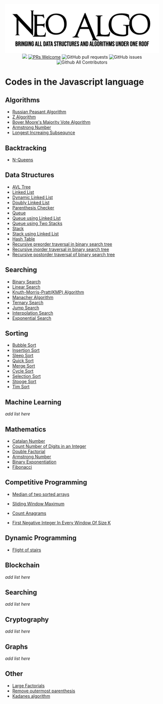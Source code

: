 <p align="center">
    <img src="../img/neo_algo.png"><br>
    <img src="https://img.shields.io/github/license/tesseractcoding/neoalgo?style=flat">
    <a href="http://makeapullrequest.com" target="_blank"><img src="https://img.shields.io/badge/PRs-welcome-brightgreen.svg?style=flat" alt="PRs Welcome"></a>
    <img alt="GitHub pull requests" src="https://img.shields.io/github/issues-pr/tesseractcoding/neoalgo">
    <img alt="GitHub issues" src="https://img.shields.io/github/issues/tesseractcoding/neoalgo">
    <img alt="Github All Contributors" src="https://img.shields.io/github/all-contributors/tesseractcoding/neoalgo">
</p>

# Codes in the Javascript language

## Algorithms

- [Russian Peasant Algorithm](Algorithms/RussianPeasant.js)
- [Z Algorithm](Algorithms/ZAlgorithm.js)
- [Boyer Moore's Majority Vote Algorithm](Algorithms/BoyerMooreAlgorithm.js)
- [Armstrong Number](Algorithms/Armstrong.js)
- [Longest Increaing Subsequnce](Algorithms/LongestIncreasingSubsequenceDP.js)

## Backtracking

- [N-Queens](Backtracking/N-Queens.js)

## Data Structures

- [AVL Tree](./ds/AVLTree.js)
- [Linked List](./ds/LinkedList.js)
- [Dynamic Linked List](./ds/DynamicLinkedList.js)
- [Doubly Linked List](./ds/DoublyLinkedList.js)
- [Parenthesis Checker](./ds/Parenthesis_Checker.js)
- [Queue](./ds/Queue.js)
- [Queue using Linked List](./ds/QueueLinkedList.js)
- [Queue using Two Stacks](./ds/QueueStack.js)
- [Stack](./ds/Stack.js)
- [Stack using Linked List](./ds/StackLinkedList.js)
- [Hash Table](./ds/Hash.js)
- [Recursive preorder traversal in binary search tree](./ds/Recursive_preorder.js)
- [Recursive inorder traversal in binary search tree](./ds/Recursive_inorder.js)
- [Recursive postorder traversal of binary search tree](./ds/Recursive_postorder.js)

## Searching

- [Binary Search](./search/binary_search.js)
- [Linear Search](./search/linear_search.js)
- [Knuth-Morris-Pratt(KMP) Algorithm](./search/KMPalgorithm.js)
- [Manacher Algorithm](./search/ManacherAlgorithm.js)
- [Ternary Search](./search/ternary_search.js)
- [Jump Search](./search/JumpSearch.js)
- [Interpolation Search](./search/InterpolationSearch.js)
- [Exponential Search](./search/ExponentialSearch.js)

## Sorting

- [Bubble Sort](./sort/BubbleSort.js)
- [Insertion Sort](./sort/insertion_sort.js)
- [Sleep Sort](./sort/sleepSort.js)
- [Quick Sort](./sort/quicksort.js)
- [Merge Sort](./sort/MergeSort.js)
- [Cycle Sort](./sort/CycleSort.js)
- [Selection Sort](./sort/selectionSort.js)
- [Stooge Sort](./sort/StoogeSort.js)
- [Tim Sort](./sort/TimSort.js)

## Machine Learning

_add list here_

## Mathematics

- [Catalan Number](./math/catalan_number.js)
- [Count Number of Digits in an Integer](./math/CountDigits_Integer.js)
- [Double Factorial](./math/DoubleFactorial.js)
- [Armstrong Number](./math/ArmstrongNumbers.js)
- [Binary Exponentiation](./math/bin_exp.js)
- [Fibonacci](./math/Fibonacci.js)

## Competitive Programming


- [Median of two sorted arrays](./cp/Median_of_Two_Sorted_Arrays.js)

- [Sliding Window Maximum](./cp/SlidingWindowMaximum.js)
- [Count Anagrams](./cp/CountAnagrams.js)
- [First Negative Integer In Every Window Of Size K](./cp/FirstNegativeIntegerInEveryWindowOfSizeK.js)


## Dynamic Programming

- [Flight of stairs](./dp/flightOfStairs.js)

## Blockchain

_add list here_

## Searching

_add list here_

## Cryptography

_add list here_

## Graphs

_add list here_

## Other

- [Large Factorials](other/largeNumberFactorial.js)
- [Remove outermost parenthesis](other/RemoveOuterParenthesis.js)
- [Kadanes algorithm](other/kadane's_algo.js)
